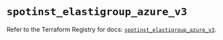 # `spotinst_elastigroup_azure_v3`

Refer to the Terraform Registry for docs: [`spotinst_elastigroup_azure_v3`](https://registry.terraform.io/providers/spotinst/spotinst/1.181.0/docs/resources/elastigroup_azure_v3).
